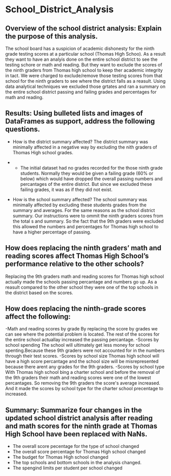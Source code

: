 # School_District_Analysis
## Overview of the school district analysis: Explain the purpose of this analysis.
  The school board has a suspicion of academic dishonesty for the ninth grade testing scores at a particular school (Thomas High Schoo). As a result they want to have an analyis done on the entire school district to see the testing schore or math and reading. But they want to exclude the scores of the ninth graders from Thomas high school to keep ther academic integrity in tact. We were charged to exclude/remove those testing scores from that school for the ninth graders to see where the district falls as a reasult. Using data analytical techniques we excluded those grtates and ran a summary on the entire school district passing and failing grades and percentages for math and reading.

## Results: Using bulleted lists and images of DataFrames as support, address the following questions.
- How is the district summary affected? The district summary was minimally affected in a negative way by excluding the nith graders of Thomas High school grades. 
- -  The initial dataset had no grades recorded for the those ninth grade students. Normally they would be given a failing grade (60% or below) which would have dropped the overall passing numbers and percantages of the entire district. But since we excluded these failing grades, it was as if they did not exist.

- How is the school summary affected? The school summary was minimally affected by excluding these students grades from the summary and averages. For the same reasons as the school district summary. Our instructions were to ommit the ninth graders scores from the total s and summary. So the fact that the 9th graders were excluded this allowed the numbers and percentages for Thomas high school to have a higher percentage of passing.
## How does replacing the ninth graders’ math and reading scores affect Thomas High School’s performance relative to the other schools?
Replacing the 9th graders math and reading scores for Thomas high school actually made the schools passing percantage and numbers go up. As a reasult compared to the other school they were one of the top schools in the district based on the scores.
## How does replacing the ninth-grade scores affect the following:
-Math and reading scores by grade
  By replacing the score by grades we can see where the potential problem is located. The rest of the scores for the entire school actuallay increased the passing percantage.
-Scores by school spending
  The school will ultimately get less money for school spenting.Because these 9th graders were not accounted for in the numbers through their test scores.
-Scores by school size
Thomas high school will have a high score percantage and the school size will be misrepresented because there arent any grades for the 9th graders.
-Scores by school type
With Thomas high school bing a charter school and before the removal of the 9th graders their math and reading scores were one of the lowest percantages. So removing the 9th graders the score's average increased. And it made the scores by school type for the charter school precentage to increased.
## Summary: Summarize four changes in the updated school district analysis after reading and math scores for the ninth grade at Thomas High School have been replaced with NaNs. 
- The overall score pecentage for the type of school changed
- The overall score percentage for Thomas High school changed
- The budget for Thomas High school changed 
- The top schools and bottom schools in the analysis changed.
- The spengind limits per student per school changed
